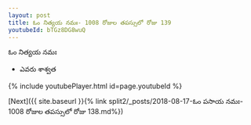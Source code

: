 ```yaml
---
layout: post
title: ఓం నిత్యయ నమః- 1008 రోజుల తపస్సులో రోజు 139
youtubeId: bTGz8DG8wuQ
---
```

 
 
 ఓం నిత్యయ నమః  
 
 -  ఎవరు శాశ్వత 
 
  
 
  
 
 
 
 
 
 


{% include youtubePlayer.html id=page.youtubeId %}
 
[Next]({{ site.baseurl }}{% link  split2/_posts/2018-08-17-ఓం పసాయ నమః- 1008 రోజుల తపస్సులో రోజు 138.md%})
 
